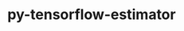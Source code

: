 ---
title: "py-tensorflow-estimator"
layout: cache
categories: [package, develop]
meta: {"versions": ["2.10"], "compilers": ["gcc@=11.3.0", "gcc@=7.3.1"], "oss": ["amzn2", "ubuntu22.04"], "platforms": ["linux"], "targets": ["ivybridge", "x86_64_v3", "x86_64_v4"], "stacks": ["ml-linux-x86_64-cpu", "ml-linux-x86_64-cuda", "ml-linux-x86_64-rocm", "root"], "num_specs": 113, "num_specs_by_stack": {"root": 113, "ml-linux-x86_64-rocm": 36, "ml-linux-x86_64-cpu": 36, "ml-linux-x86_64-cuda": 40}}
spec_details: [{"hash": "juv2fxr5urfsboxzbzx7ykgcmizlwhx2", "compiler": "gcc@=7.3.1", "versions": ["2.10"], "os": "amzn2", "platform": "linux", "target": "ivybridge", "variants": ["build_system=generic"], "stacks": ["root"], "size": "-", "tarball": "https://binaries.spack.io/develop/build_cache/linux-amzn2-ivybridge/gcc-7.3.1/py-tensorflow-estimator-2.10/linux-amzn2-ivybridge-gcc-7.3.1-py-tensorflow-estimator-2.10-juv2fxr5urfsboxzbzx7ykgcmizlwhx2.spack"}, {"hash": "chwzm7s4figklyssmebqbrz6cn6pcvsn", "compiler": "gcc@=7.3.1", "versions": ["2.10"], "os": "amzn2", "platform": "linux", "target": "ivybridge", "variants": ["build_system=generic"], "stacks": ["root"], "size": "-", "tarball": "https://binaries.spack.io/develop/build_cache/linux-amzn2-ivybridge/gcc-7.3.1/py-tensorflow-estimator-2.10/linux-amzn2-ivybridge-gcc-7.3.1-py-tensorflow-estimator-2.10-chwzm7s4figklyssmebqbrz6cn6pcvsn.spack"}, {"hash": "ynfh6syv3immdi6ie4gl4ijbszrdjohd", "compiler": "gcc@=7.3.1", "versions": ["2.10"], "os": "amzn2", "platform": "linux", "target": "ivybridge", "variants": ["build_system=generic"], "stacks": ["root"], "size": "-", "tarball": "https://binaries.spack.io/develop/build_cache/linux-amzn2-ivybridge/gcc-7.3.1/py-tensorflow-estimator-2.10/linux-amzn2-ivybridge-gcc-7.3.1-py-tensorflow-estimator-2.10-ynfh6syv3immdi6ie4gl4ijbszrdjohd.spack"}, {"hash": "k3plju37bxj6gmanm7q4mphbpncoel7v", "compiler": "gcc@=7.3.1", "versions": ["2.10"], "os": "amzn2", "platform": "linux", "target": "ivybridge", "variants": ["build_system=generic"], "stacks": ["root"], "size": "-", "tarball": "https://binaries.spack.io/develop/build_cache/linux-amzn2-ivybridge/gcc-7.3.1/py-tensorflow-estimator-2.10/linux-amzn2-ivybridge-gcc-7.3.1-py-tensorflow-estimator-2.10-k3plju37bxj6gmanm7q4mphbpncoel7v.spack"}, {"hash": "z43cutvsutnqbymuio2ovc2k2bx72tni", "compiler": "gcc@=7.3.1", "versions": ["2.10"], "os": "amzn2", "platform": "linux", "target": "ivybridge", "variants": ["build_system=generic"], "stacks": ["root"], "size": "-", "tarball": "https://binaries.spack.io/develop/build_cache/linux-amzn2-ivybridge/gcc-7.3.1/py-tensorflow-estimator-2.10/linux-amzn2-ivybridge-gcc-7.3.1-py-tensorflow-estimator-2.10-z43cutvsutnqbymuio2ovc2k2bx72tni.spack"}, {"hash": "n2devouqhwwltqgagplwkibxnthpmvs3", "compiler": "gcc@=7.3.1", "versions": ["2.10"], "os": "amzn2", "platform": "linux", "target": "ivybridge", "variants": ["build_system=generic"], "stacks": ["root"], "size": "-", "tarball": "https://binaries.spack.io/develop/build_cache/linux-amzn2-ivybridge/gcc-7.3.1/py-tensorflow-estimator-2.10/linux-amzn2-ivybridge-gcc-7.3.1-py-tensorflow-estimator-2.10-n2devouqhwwltqgagplwkibxnthpmvs3.spack"}, {"hash": "obp2dlfiw5iw53ohcisiuluz25oergfc", "compiler": "gcc@=7.3.1", "versions": ["2.10"], "os": "amzn2", "platform": "linux", "target": "x86_64_v3", "variants": [], "stacks": ["root"], "size": "-", "tarball": "https://binaries.spack.io/develop/build_cache/linux-amzn2-x86_64_v3/gcc-7.3.1/py-tensorflow-estimator-2.10/linux-amzn2-x86_64_v3-gcc-7.3.1-py-tensorflow-estimator-2.10-obp2dlfiw5iw53ohcisiuluz25oergfc.spack"}, {"hash": "5lop2s2qo4bvvrkqtxz4wvqgtlorjua6", "compiler": "gcc@=7.3.1", "versions": ["2.10"], "os": "amzn2", "platform": "linux", "target": "x86_64_v3", "variants": ["build_system=generic"], "stacks": ["root"], "size": "-", "tarball": "https://binaries.spack.io/develop/build_cache/linux-amzn2-x86_64_v3/gcc-7.3.1/py-tensorflow-estimator-2.10/linux-amzn2-x86_64_v3-gcc-7.3.1-py-tensorflow-estimator-2.10-5lop2s2qo4bvvrkqtxz4wvqgtlorjua6.spack"}, {"hash": "pvtbjgijzqhzab5dxlo7pysk3zaxslzp", "compiler": "gcc@=7.3.1", "versions": ["2.10"], "os": "amzn2", "platform": "linux", "target": "x86_64_v3", "variants": ["build_system=generic"], "stacks": ["root"], "size": "-", "tarball": "https://binaries.spack.io/develop/build_cache/linux-amzn2-x86_64_v3/gcc-7.3.1/py-tensorflow-estimator-2.10/linux-amzn2-x86_64_v3-gcc-7.3.1-py-tensorflow-estimator-2.10-pvtbjgijzqhzab5dxlo7pysk3zaxslzp.spack"}, {"hash": "apzxjn3es53nkkfbi2t4a6yqyqi26vyt", "compiler": "gcc@=7.3.1", "versions": ["2.10"], "os": "amzn2", "platform": "linux", "target": "x86_64_v3", "variants": ["build_system=generic"], "stacks": ["root"], "size": "-", "tarball": "https://binaries.spack.io/develop/build_cache/linux-amzn2-x86_64_v3/gcc-7.3.1/py-tensorflow-estimator-2.10/linux-amzn2-x86_64_v3-gcc-7.3.1-py-tensorflow-estimator-2.10-apzxjn3es53nkkfbi2t4a6yqyqi26vyt.spack"}, {"hash": "byy3qhql7lonnvj26vwykj6hzfpnljks", "compiler": "gcc@=7.3.1", "versions": ["2.10"], "os": "amzn2", "platform": "linux", "target": "x86_64_v3", "variants": ["build_system=generic"], "stacks": ["root"], "size": "-", "tarball": "https://binaries.spack.io/develop/build_cache/linux-amzn2-x86_64_v3/gcc-7.3.1/py-tensorflow-estimator-2.10/linux-amzn2-x86_64_v3-gcc-7.3.1-py-tensorflow-estimator-2.10-byy3qhql7lonnvj26vwykj6hzfpnljks.spack"}, {"hash": "6n54wj2ryjwix6dogzqh2pn3cym5tunj", "compiler": "gcc@=7.3.1", "versions": ["2.10"], "os": "amzn2", "platform": "linux", "target": "x86_64_v3", "variants": ["build_system=generic"], "stacks": ["root"], "size": "-", "tarball": "https://binaries.spack.io/develop/build_cache/linux-amzn2-x86_64_v3/gcc-7.3.1/py-tensorflow-estimator-2.10/linux-amzn2-x86_64_v3-gcc-7.3.1-py-tensorflow-estimator-2.10-6n54wj2ryjwix6dogzqh2pn3cym5tunj.spack"}, {"hash": "ag6iwugr2h4xtavs3k342fgcsb452pih", "compiler": "gcc@=7.3.1", "versions": ["2.10"], "os": "amzn2", "platform": "linux", "target": "x86_64_v3", "variants": ["build_system=generic"], "stacks": ["root"], "size": "-", "tarball": "https://binaries.spack.io/develop/build_cache/linux-amzn2-x86_64_v3/gcc-7.3.1/py-tensorflow-estimator-2.10/linux-amzn2-x86_64_v3-gcc-7.3.1-py-tensorflow-estimator-2.10-ag6iwugr2h4xtavs3k342fgcsb452pih.spack"}, {"hash": "chwprdgv7flntwmk6hrlwr2fzzubwcb6", "compiler": "gcc@=7.3.1", "versions": ["2.10"], "os": "amzn2", "platform": "linux", "target": "x86_64_v3", "variants": ["build_system=generic"], "stacks": ["root"], "size": "-", "tarball": "https://binaries.spack.io/develop/build_cache/linux-amzn2-x86_64_v3/gcc-7.3.1/py-tensorflow-estimator-2.10/linux-amzn2-x86_64_v3-gcc-7.3.1-py-tensorflow-estimator-2.10-chwprdgv7flntwmk6hrlwr2fzzubwcb6.spack"}, {"hash": "53dvgz3eykwpkju6lqwq3jgbi4wrtxbi", "compiler": "gcc@=7.3.1", "versions": ["2.10"], "os": "amzn2", "platform": "linux", "target": "x86_64_v3", "variants": ["build_system=generic"], "stacks": ["root"], "size": "-", "tarball": "https://binaries.spack.io/develop/build_cache/linux-amzn2-x86_64_v3/gcc-7.3.1/py-tensorflow-estimator-2.10/linux-amzn2-x86_64_v3-gcc-7.3.1-py-tensorflow-estimator-2.10-53dvgz3eykwpkju6lqwq3jgbi4wrtxbi.spack"}, {"hash": "ch77gf23mtmcskvlp32kfhasfxpxudpe", "compiler": "gcc@=7.3.1", "versions": ["2.10"], "os": "amzn2", "platform": "linux", "target": "x86_64_v3", "variants": ["build_system=generic"], "stacks": ["root"], "size": "-", "tarball": "https://binaries.spack.io/develop/build_cache/linux-amzn2-x86_64_v3/gcc-7.3.1/py-tensorflow-estimator-2.10/linux-amzn2-x86_64_v3-gcc-7.3.1-py-tensorflow-estimator-2.10-ch77gf23mtmcskvlp32kfhasfxpxudpe.spack"}, {"hash": "d3snmyi3q5cfus44nmdrxg3qeimwwofc", "compiler": "gcc@=7.3.1", "versions": ["2.10"], "os": "amzn2", "platform": "linux", "target": "x86_64_v3", "variants": ["build_system=generic"], "stacks": ["root"], "size": "-", "tarball": "https://binaries.spack.io/develop/build_cache/linux-amzn2-x86_64_v3/gcc-7.3.1/py-tensorflow-estimator-2.10/linux-amzn2-x86_64_v3-gcc-7.3.1-py-tensorflow-estimator-2.10-d3snmyi3q5cfus44nmdrxg3qeimwwofc.spack"}, {"hash": "abdhy2run75xqlaygypmoexs5jsmiwn6", "compiler": "gcc@=7.3.1", "versions": ["2.10"], "os": "amzn2", "platform": "linux", "target": "x86_64_v3", "variants": ["build_system=generic"], "stacks": ["root"], "size": "-", "tarball": "https://binaries.spack.io/develop/build_cache/linux-amzn2-x86_64_v3/gcc-7.3.1/py-tensorflow-estimator-2.10/linux-amzn2-x86_64_v3-gcc-7.3.1-py-tensorflow-estimator-2.10-abdhy2run75xqlaygypmoexs5jsmiwn6.spack"}, {"hash": "6hns2hmsjlthitgfs3mafibmr3ye42r2", "compiler": "gcc@=7.3.1", "versions": ["2.10"], "os": "amzn2", "platform": "linux", "target": "x86_64_v3", "variants": ["build_system=generic"], "stacks": ["root"], "size": "-", "tarball": "https://binaries.spack.io/develop/build_cache/linux-amzn2-x86_64_v3/gcc-7.3.1/py-tensorflow-estimator-2.10/linux-amzn2-x86_64_v3-gcc-7.3.1-py-tensorflow-estimator-2.10-6hns2hmsjlthitgfs3mafibmr3ye42r2.spack"}, {"hash": "eoi3mxj3puxudzdxks2j6lfqkzn5b4vl", "compiler": "gcc@=7.3.1", "versions": ["2.10"], "os": "amzn2", "platform": "linux", "target": "x86_64_v3", "variants": ["build_system=generic"], "stacks": ["root"], "size": "-", "tarball": "https://binaries.spack.io/develop/build_cache/linux-amzn2-x86_64_v3/gcc-7.3.1/py-tensorflow-estimator-2.10/linux-amzn2-x86_64_v3-gcc-7.3.1-py-tensorflow-estimator-2.10-eoi3mxj3puxudzdxks2j6lfqkzn5b4vl.spack"}, {"hash": "knnt7c62kcwo4lg2bauaxe67j6srtm6d", "compiler": "gcc@=7.3.1", "versions": ["2.10"], "os": "amzn2", "platform": "linux", "target": "x86_64_v3", "variants": ["build_system=generic"], "stacks": ["root"], "size": "-", "tarball": "https://binaries.spack.io/develop/build_cache/linux-amzn2-x86_64_v3/gcc-7.3.1/py-tensorflow-estimator-2.10/linux-amzn2-x86_64_v3-gcc-7.3.1-py-tensorflow-estimator-2.10-knnt7c62kcwo4lg2bauaxe67j6srtm6d.spack"}, {"hash": "225l7lsi6i3xoaidtcsuhhbkna7zpdoo", "compiler": "gcc@=7.3.1", "versions": ["2.10"], "os": "amzn2", "platform": "linux", "target": "x86_64_v3", "variants": ["build_system=generic"], "stacks": ["root", "ml-linux-x86_64-rocm", "ml-linux-x86_64-cpu"], "size": "-", "tarball": "https://binaries.spack.io/develop/build_cache/linux-amzn2-x86_64_v3/gcc-7.3.1/py-tensorflow-estimator-2.10/linux-amzn2-x86_64_v3-gcc-7.3.1-py-tensorflow-estimator-2.10-225l7lsi6i3xoaidtcsuhhbkna7zpdoo.spack"}, {"hash": "lx4hcglvutmbykezoz42lsylapn7uxej", "compiler": "gcc@=7.3.1", "versions": ["2.10"], "os": "amzn2", "platform": "linux", "target": "x86_64_v3", "variants": ["build_system=generic"], "stacks": ["root"], "size": "-", "tarball": "https://binaries.spack.io/develop/build_cache/linux-amzn2-x86_64_v3/gcc-7.3.1/py-tensorflow-estimator-2.10/linux-amzn2-x86_64_v3-gcc-7.3.1-py-tensorflow-estimator-2.10-lx4hcglvutmbykezoz42lsylapn7uxej.spack"}, {"hash": "5q6dwrmzoi5t3p4hfx7x4iswhca3uwem", "compiler": "gcc@=7.3.1", "versions": ["2.10"], "os": "amzn2", "platform": "linux", "target": "x86_64_v3", "variants": ["build_system=generic"], "stacks": ["root"], "size": "-", "tarball": "https://binaries.spack.io/develop/build_cache/linux-amzn2-x86_64_v3/gcc-7.3.1/py-tensorflow-estimator-2.10/linux-amzn2-x86_64_v3-gcc-7.3.1-py-tensorflow-estimator-2.10-5q6dwrmzoi5t3p4hfx7x4iswhca3uwem.spack"}, {"hash": "wdpi2ccn2ydi5qy255aqmluhehv2vu5w", "compiler": "gcc@=7.3.1", "versions": ["2.10"], "os": "amzn2", "platform": "linux", "target": "x86_64_v3", "variants": [], "stacks": ["root"], "size": "-", "tarball": "https://binaries.spack.io/develop/build_cache/linux-amzn2-x86_64_v3/gcc-7.3.1/py-tensorflow-estimator-2.10/linux-amzn2-x86_64_v3-gcc-7.3.1-py-tensorflow-estimator-2.10-wdpi2ccn2ydi5qy255aqmluhehv2vu5w.spack"}, {"hash": "xoplfn3ehx22mj4evgu2np3ixz3fqdn3", "compiler": "gcc@=7.3.1", "versions": ["2.10"], "os": "amzn2", "platform": "linux", "target": "x86_64_v3", "variants": [], "stacks": ["root"], "size": "-", "tarball": "https://binaries.spack.io/develop/build_cache/linux-amzn2-x86_64_v3/gcc-7.3.1/py-tensorflow-estimator-2.10/linux-amzn2-x86_64_v3-gcc-7.3.1-py-tensorflow-estimator-2.10-xoplfn3ehx22mj4evgu2np3ixz3fqdn3.spack"}, {"hash": "nqzl64r2bbe3pa54kh276ezxbwljxk3s", "compiler": "gcc@=7.3.1", "versions": ["2.10"], "os": "amzn2", "platform": "linux", "target": "x86_64_v3", "variants": ["build_system=generic"], "stacks": ["root"], "size": "-", "tarball": "https://binaries.spack.io/develop/build_cache/linux-amzn2-x86_64_v3/gcc-7.3.1/py-tensorflow-estimator-2.10/linux-amzn2-x86_64_v3-gcc-7.3.1-py-tensorflow-estimator-2.10-nqzl64r2bbe3pa54kh276ezxbwljxk3s.spack"}, {"hash": "fu4ioqtdg2wt3sinxpyxi66oxsyr4pqu", "compiler": "gcc@=7.3.1", "versions": ["2.10"], "os": "amzn2", "platform": "linux", "target": "x86_64_v3", "variants": ["build_system=generic"], "stacks": ["root"], "size": "-", "tarball": "https://binaries.spack.io/develop/build_cache/linux-amzn2-x86_64_v3/gcc-7.3.1/py-tensorflow-estimator-2.10/linux-amzn2-x86_64_v3-gcc-7.3.1-py-tensorflow-estimator-2.10-fu4ioqtdg2wt3sinxpyxi66oxsyr4pqu.spack"}, {"hash": "xruxfkcjqinli7cxggtsurccwh5pvdta", "compiler": "gcc@=7.3.1", "versions": ["2.10"], "os": "amzn2", "platform": "linux", "target": "x86_64_v3", "variants": ["build_system=generic"], "stacks": ["root"], "size": "-", "tarball": "https://binaries.spack.io/develop/build_cache/linux-amzn2-x86_64_v3/gcc-7.3.1/py-tensorflow-estimator-2.10/linux-amzn2-x86_64_v3-gcc-7.3.1-py-tensorflow-estimator-2.10-xruxfkcjqinli7cxggtsurccwh5pvdta.spack"}, {"hash": "xwxctlvpdfavvodm62beuoy6vjf47nu3", "compiler": "gcc@=7.3.1", "versions": ["2.10"], "os": "amzn2", "platform": "linux", "target": "x86_64_v3", "variants": ["build_system=generic"], "stacks": ["root", "ml-linux-x86_64-cuda"], "size": "-", "tarball": "https://binaries.spack.io/develop/build_cache/linux-amzn2-x86_64_v3/gcc-7.3.1/py-tensorflow-estimator-2.10/linux-amzn2-x86_64_v3-gcc-7.3.1-py-tensorflow-estimator-2.10-xwxctlvpdfavvodm62beuoy6vjf47nu3.spack"}, {"hash": "x5ldcskcnsbnzqe64ycpr3oojsdnktu7", "compiler": "gcc@=7.3.1", "versions": ["2.10"], "os": "amzn2", "platform": "linux", "target": "x86_64_v3", "variants": ["build_system=generic"], "stacks": ["root"], "size": "-", "tarball": "https://binaries.spack.io/develop/build_cache/linux-amzn2-x86_64_v3/gcc-7.3.1/py-tensorflow-estimator-2.10/linux-amzn2-x86_64_v3-gcc-7.3.1-py-tensorflow-estimator-2.10-x5ldcskcnsbnzqe64ycpr3oojsdnktu7.spack"}, {"hash": "ykgnyy7sls2px2r4ptgq4e275syatyol", "compiler": "gcc@=7.3.1", "versions": ["2.10"], "os": "amzn2", "platform": "linux", "target": "x86_64_v3", "variants": ["build_system=generic"], "stacks": ["root"], "size": "-", "tarball": "https://binaries.spack.io/develop/build_cache/linux-amzn2-x86_64_v3/gcc-7.3.1/py-tensorflow-estimator-2.10/linux-amzn2-x86_64_v3-gcc-7.3.1-py-tensorflow-estimator-2.10-ykgnyy7sls2px2r4ptgq4e275syatyol.spack"}, {"hash": "t6y7r4ie5xo2bmibbsogvv7ok5gpgk4q", "compiler": "gcc@=7.3.1", "versions": ["2.10"], "os": "amzn2", "platform": "linux", "target": "x86_64_v3", "variants": ["build_system=generic"], "stacks": ["root"], "size": "-", "tarball": "https://binaries.spack.io/develop/build_cache/linux-amzn2-x86_64_v3/gcc-7.3.1/py-tensorflow-estimator-2.10/linux-amzn2-x86_64_v3-gcc-7.3.1-py-tensorflow-estimator-2.10-t6y7r4ie5xo2bmibbsogvv7ok5gpgk4q.spack"}, {"hash": "jpuxlzoivdaspyiojq2k7muzxb56jcsm", "compiler": "gcc@=7.3.1", "versions": ["2.10"], "os": "amzn2", "platform": "linux", "target": "x86_64_v4", "variants": [], "stacks": ["root"], "size": "-", "tarball": "https://binaries.spack.io/develop/build_cache/linux-amzn2-x86_64_v4/gcc-7.3.1/py-tensorflow-estimator-2.10/linux-amzn2-x86_64_v4-gcc-7.3.1-py-tensorflow-estimator-2.10-jpuxlzoivdaspyiojq2k7muzxb56jcsm.spack"}, {"hash": "heyjvmtatyg6cxukawn32mopgjyjrmr4", "compiler": "gcc@=7.3.1", "versions": ["2.10"], "os": "amzn2", "platform": "linux", "target": "x86_64_v4", "variants": [], "stacks": ["root"], "size": "-", "tarball": "https://binaries.spack.io/develop/build_cache/linux-amzn2-x86_64_v4/gcc-7.3.1/py-tensorflow-estimator-2.10/linux-amzn2-x86_64_v4-gcc-7.3.1-py-tensorflow-estimator-2.10-heyjvmtatyg6cxukawn32mopgjyjrmr4.spack"}, {"hash": "ym3cazyxiy6whh46ruwj6wdzvdrdjbe6", "compiler": "gcc@=7.3.1", "versions": ["2.10"], "os": "amzn2", "platform": "linux", "target": "x86_64_v4", "variants": [], "stacks": ["root"], "size": "-", "tarball": "https://binaries.spack.io/develop/build_cache/linux-amzn2-x86_64_v4/gcc-7.3.1/py-tensorflow-estimator-2.10/linux-amzn2-x86_64_v4-gcc-7.3.1-py-tensorflow-estimator-2.10-ym3cazyxiy6whh46ruwj6wdzvdrdjbe6.spack"}, {"hash": "wm7wmy7yxk55gvg2c75ip4hxi5wihleu", "compiler": "gcc@=7.3.1", "versions": ["2.10"], "os": "amzn2", "platform": "linux", "target": "x86_64_v4", "variants": [], "stacks": ["root"], "size": "-", "tarball": "https://binaries.spack.io/develop/build_cache/linux-amzn2-x86_64_v4/gcc-7.3.1/py-tensorflow-estimator-2.10/linux-amzn2-x86_64_v4-gcc-7.3.1-py-tensorflow-estimator-2.10-wm7wmy7yxk55gvg2c75ip4hxi5wihleu.spack"}, {"hash": "twiwmhsy43om4tulyqesvibq3iqdvvhs", "compiler": "gcc@=7.3.1", "versions": ["2.10"], "os": "amzn2", "platform": "linux", "target": "x86_64_v4", "variants": [], "stacks": ["root"], "size": "-", "tarball": "https://binaries.spack.io/develop/build_cache/linux-amzn2-x86_64_v4/gcc-7.3.1/py-tensorflow-estimator-2.10/linux-amzn2-x86_64_v4-gcc-7.3.1-py-tensorflow-estimator-2.10-twiwmhsy43om4tulyqesvibq3iqdvvhs.spack"}, {"hash": "44gn3uomtbf2gyt37fdqh6ajnjlqymst", "compiler": "gcc@=7.3.1", "versions": ["2.10"], "os": "amzn2", "platform": "linux", "target": "x86_64_v4", "variants": [], "stacks": ["root"], "size": "-", "tarball": "https://binaries.spack.io/develop/build_cache/linux-amzn2-x86_64_v4/gcc-7.3.1/py-tensorflow-estimator-2.10/linux-amzn2-x86_64_v4-gcc-7.3.1-py-tensorflow-estimator-2.10-44gn3uomtbf2gyt37fdqh6ajnjlqymst.spack"}, {"hash": "6rhrdph2kvsgylasm75rsg53vyzpdamf", "compiler": "gcc@=11.3.0", "versions": ["2.10"], "os": "ubuntu22.04", "platform": "linux", "target": "x86_64_v3", "variants": ["build_system=generic"], "stacks": ["root", "ml-linux-x86_64-cuda"], "size": "-", "tarball": "https://binaries.spack.io/develop/build_cache/linux-ubuntu22.04-x86_64_v3/gcc-11.3.0/py-tensorflow-estimator-2.10/linux-ubuntu22.04-x86_64_v3-gcc-11.3.0-py-tensorflow-estimator-2.10-6rhrdph2kvsgylasm75rsg53vyzpdamf.spack"}, {"hash": "3vxlzh7pqfcpqjhr7scghvbfe5k3ak3k", "compiler": "gcc@=11.3.0", "versions": ["2.10"], "os": "ubuntu22.04", "platform": "linux", "target": "x86_64_v3", "variants": ["build_system=generic"], "stacks": ["root", "ml-linux-x86_64-rocm", "ml-linux-x86_64-cpu"], "size": "-", "tarball": "https://binaries.spack.io/develop/build_cache/linux-ubuntu22.04-x86_64_v3/gcc-11.3.0/py-tensorflow-estimator-2.10/linux-ubuntu22.04-x86_64_v3-gcc-11.3.0-py-tensorflow-estimator-2.10-3vxlzh7pqfcpqjhr7scghvbfe5k3ak3k.spack"}, {"hash": "5if7grs6x2mmqhgrrodu4dwuq2ryaeir", "compiler": "gcc@=11.3.0", "versions": ["2.10"], "os": "ubuntu22.04", "platform": "linux", "target": "x86_64_v3", "variants": ["build_system=generic"], "stacks": ["root", "ml-linux-x86_64-cuda"], "size": "-", "tarball": "https://binaries.spack.io/develop/build_cache/linux-ubuntu22.04-x86_64_v3/gcc-11.3.0/py-tensorflow-estimator-2.10/linux-ubuntu22.04-x86_64_v3-gcc-11.3.0-py-tensorflow-estimator-2.10-5if7grs6x2mmqhgrrodu4dwuq2ryaeir.spack"}, {"hash": "77zbdrra54pqutmo4l7dt6miuh6hushp", "compiler": "gcc@=11.3.0", "versions": ["2.10"], "os": "ubuntu22.04", "platform": "linux", "target": "x86_64_v3", "variants": ["build_system=generic"], "stacks": ["root", "ml-linux-x86_64-cuda"], "size": "-", "tarball": "https://binaries.spack.io/develop/build_cache/linux-ubuntu22.04-x86_64_v3/gcc-11.3.0/py-tensorflow-estimator-2.10/linux-ubuntu22.04-x86_64_v3-gcc-11.3.0-py-tensorflow-estimator-2.10-77zbdrra54pqutmo4l7dt6miuh6hushp.spack"}, {"hash": "3uipdcxdrnenf6kbuicn5ke6roqqjso7", "compiler": "gcc@=11.3.0", "versions": ["2.10"], "os": "ubuntu22.04", "platform": "linux", "target": "x86_64_v3", "variants": ["build_system=generic"], "stacks": ["root", "ml-linux-x86_64-rocm", "ml-linux-x86_64-cpu"], "size": "-", "tarball": "https://binaries.spack.io/develop/build_cache/linux-ubuntu22.04-x86_64_v3/gcc-11.3.0/py-tensorflow-estimator-2.10/linux-ubuntu22.04-x86_64_v3-gcc-11.3.0-py-tensorflow-estimator-2.10-3uipdcxdrnenf6kbuicn5ke6roqqjso7.spack"}, {"hash": "2dvq3vfxjzgz7zg4cy3ccpekwt73ive3", "compiler": "gcc@=11.3.0", "versions": ["2.10"], "os": "ubuntu22.04", "platform": "linux", "target": "x86_64_v3", "variants": ["build_system=generic"], "stacks": ["root", "ml-linux-x86_64-rocm", "ml-linux-x86_64-cpu"], "size": "-", "tarball": "https://binaries.spack.io/develop/build_cache/linux-ubuntu22.04-x86_64_v3/gcc-11.3.0/py-tensorflow-estimator-2.10/linux-ubuntu22.04-x86_64_v3-gcc-11.3.0-py-tensorflow-estimator-2.10-2dvq3vfxjzgz7zg4cy3ccpekwt73ive3.spack"}, {"hash": "56fum6r4nqu52yfenfd26zgmv5sxfq3a", "compiler": "gcc@=11.3.0", "versions": ["2.10"], "os": "ubuntu22.04", "platform": "linux", "target": "x86_64_v3", "variants": ["build_system=generic"], "stacks": ["root", "ml-linux-x86_64-cuda"], "size": "-", "tarball": "https://binaries.spack.io/develop/build_cache/linux-ubuntu22.04-x86_64_v3/gcc-11.3.0/py-tensorflow-estimator-2.10/linux-ubuntu22.04-x86_64_v3-gcc-11.3.0-py-tensorflow-estimator-2.10-56fum6r4nqu52yfenfd26zgmv5sxfq3a.spack"}, {"hash": "54faryzdds3hjwsutrcyl2d4xm6luxkq", "compiler": "gcc@=11.3.0", "versions": ["2.10"], "os": "ubuntu22.04", "platform": "linux", "target": "x86_64_v3", "variants": ["build_system=generic"], "stacks": ["root", "ml-linux-x86_64-cuda"], "size": "-", "tarball": "https://binaries.spack.io/develop/build_cache/linux-ubuntu22.04-x86_64_v3/gcc-11.3.0/py-tensorflow-estimator-2.10/linux-ubuntu22.04-x86_64_v3-gcc-11.3.0-py-tensorflow-estimator-2.10-54faryzdds3hjwsutrcyl2d4xm6luxkq.spack"}, {"hash": "kuuswpue6epoenbqx7ecobxn4byqhmu2", "compiler": "gcc@=11.3.0", "versions": ["2.10"], "os": "ubuntu22.04", "platform": "linux", "target": "x86_64_v3", "variants": ["build_system=generic"], "stacks": ["root", "ml-linux-x86_64-rocm", "ml-linux-x86_64-cpu"], "size": "-", "tarball": "https://binaries.spack.io/develop/build_cache/linux-ubuntu22.04-x86_64_v3/gcc-11.3.0/py-tensorflow-estimator-2.10/linux-ubuntu22.04-x86_64_v3-gcc-11.3.0-py-tensorflow-estimator-2.10-kuuswpue6epoenbqx7ecobxn4byqhmu2.spack"}, {"hash": "6lhvypg7l2kiavgkd7i6j77uu2ujjpu6", "compiler": "gcc@=11.3.0", "versions": ["2.10"], "os": "ubuntu22.04", "platform": "linux", "target": "x86_64_v3", "variants": ["build_system=generic"], "stacks": ["root", "ml-linux-x86_64-cuda"], "size": "-", "tarball": "https://binaries.spack.io/develop/build_cache/linux-ubuntu22.04-x86_64_v3/gcc-11.3.0/py-tensorflow-estimator-2.10/linux-ubuntu22.04-x86_64_v3-gcc-11.3.0-py-tensorflow-estimator-2.10-6lhvypg7l2kiavgkd7i6j77uu2ujjpu6.spack"}, {"hash": "6mnsss6jw24wt2iavd263sfu3t56ftnv", "compiler": "gcc@=11.3.0", "versions": ["2.10"], "os": "ubuntu22.04", "platform": "linux", "target": "x86_64_v3", "variants": ["build_system=generic"], "stacks": ["root", "ml-linux-x86_64-cuda"], "size": "-", "tarball": "https://binaries.spack.io/develop/build_cache/linux-ubuntu22.04-x86_64_v3/gcc-11.3.0/py-tensorflow-estimator-2.10/linux-ubuntu22.04-x86_64_v3-gcc-11.3.0-py-tensorflow-estimator-2.10-6mnsss6jw24wt2iavd263sfu3t56ftnv.spack"}, {"hash": "e6tngerchkbgyhz7rcjifqfada3l2qja", "compiler": "gcc@=11.3.0", "versions": ["2.10"], "os": "ubuntu22.04", "platform": "linux", "target": "x86_64_v3", "variants": ["build_system=generic"], "stacks": ["root", "ml-linux-x86_64-cuda"], "size": "-", "tarball": "https://binaries.spack.io/develop/build_cache/linux-ubuntu22.04-x86_64_v3/gcc-11.3.0/py-tensorflow-estimator-2.10/linux-ubuntu22.04-x86_64_v3-gcc-11.3.0-py-tensorflow-estimator-2.10-e6tngerchkbgyhz7rcjifqfada3l2qja.spack"}, {"hash": "3prwu5bcch5t5i57zgckacvi56ktp7hb", "compiler": "gcc@=11.3.0", "versions": ["2.10"], "os": "ubuntu22.04", "platform": "linux", "target": "x86_64_v3", "variants": ["build_system=generic"], "stacks": ["root", "ml-linux-x86_64-rocm", "ml-linux-x86_64-cpu"], "size": "-", "tarball": "https://binaries.spack.io/develop/build_cache/linux-ubuntu22.04-x86_64_v3/gcc-11.3.0/py-tensorflow-estimator-2.10/linux-ubuntu22.04-x86_64_v3-gcc-11.3.0-py-tensorflow-estimator-2.10-3prwu5bcch5t5i57zgckacvi56ktp7hb.spack"}, {"hash": "bllc5kgebxy3fvozxkwizjxjffbhyayi", "compiler": "gcc@=11.3.0", "versions": ["2.10"], "os": "ubuntu22.04", "platform": "linux", "target": "x86_64_v3", "variants": ["build_system=generic"], "stacks": ["root", "ml-linux-x86_64-rocm", "ml-linux-x86_64-cpu"], "size": "-", "tarball": "https://binaries.spack.io/develop/build_cache/linux-ubuntu22.04-x86_64_v3/gcc-11.3.0/py-tensorflow-estimator-2.10/linux-ubuntu22.04-x86_64_v3-gcc-11.3.0-py-tensorflow-estimator-2.10-bllc5kgebxy3fvozxkwizjxjffbhyayi.spack"}, {"hash": "7gw6d34lcfxvivparexe5yowvc4lwx62", "compiler": "gcc@=11.3.0", "versions": ["2.10"], "os": "ubuntu22.04", "platform": "linux", "target": "x86_64_v3", "variants": ["build_system=generic"], "stacks": ["root", "ml-linux-x86_64-cuda"], "size": "-", "tarball": "https://binaries.spack.io/develop/build_cache/linux-ubuntu22.04-x86_64_v3/gcc-11.3.0/py-tensorflow-estimator-2.10/linux-ubuntu22.04-x86_64_v3-gcc-11.3.0-py-tensorflow-estimator-2.10-7gw6d34lcfxvivparexe5yowvc4lwx62.spack"}, {"hash": "dxw4etqsuujd3aq3nqzl5mtqzqjawoun", "compiler": "gcc@=11.3.0", "versions": ["2.10"], "os": "ubuntu22.04", "platform": "linux", "target": "x86_64_v3", "variants": ["build_system=generic"], "stacks": ["root", "ml-linux-x86_64-cuda"], "size": "-", "tarball": "https://binaries.spack.io/develop/build_cache/linux-ubuntu22.04-x86_64_v3/gcc-11.3.0/py-tensorflow-estimator-2.10/linux-ubuntu22.04-x86_64_v3-gcc-11.3.0-py-tensorflow-estimator-2.10-dxw4etqsuujd3aq3nqzl5mtqzqjawoun.spack"}, {"hash": "aerzf5rqhwksuwsp46wgtkjc3iaxz7s5", "compiler": "gcc@=11.3.0", "versions": ["2.10"], "os": "ubuntu22.04", "platform": "linux", "target": "x86_64_v3", "variants": ["build_system=generic"], "stacks": ["root", "ml-linux-x86_64-rocm", "ml-linux-x86_64-cpu"], "size": "-", "tarball": "https://binaries.spack.io/develop/build_cache/linux-ubuntu22.04-x86_64_v3/gcc-11.3.0/py-tensorflow-estimator-2.10/linux-ubuntu22.04-x86_64_v3-gcc-11.3.0-py-tensorflow-estimator-2.10-aerzf5rqhwksuwsp46wgtkjc3iaxz7s5.spack"}, {"hash": "epho7mtrqus7j5nmkn3wfkmrurk7eorz", "compiler": "gcc@=11.3.0", "versions": ["2.10"], "os": "ubuntu22.04", "platform": "linux", "target": "x86_64_v3", "variants": ["build_system=generic"], "stacks": ["root", "ml-linux-x86_64-cuda"], "size": "-", "tarball": "https://binaries.spack.io/develop/build_cache/linux-ubuntu22.04-x86_64_v3/gcc-11.3.0/py-tensorflow-estimator-2.10/linux-ubuntu22.04-x86_64_v3-gcc-11.3.0-py-tensorflow-estimator-2.10-epho7mtrqus7j5nmkn3wfkmrurk7eorz.spack"}, {"hash": "anthta5jghturjumxczlgoi4m7hrtodi", "compiler": "gcc@=11.3.0", "versions": ["2.10"], "os": "ubuntu22.04", "platform": "linux", "target": "x86_64_v3", "variants": ["build_system=generic"], "stacks": ["root", "ml-linux-x86_64-cuda"], "size": "-", "tarball": "https://binaries.spack.io/develop/build_cache/linux-ubuntu22.04-x86_64_v3/gcc-11.3.0/py-tensorflow-estimator-2.10/linux-ubuntu22.04-x86_64_v3-gcc-11.3.0-py-tensorflow-estimator-2.10-anthta5jghturjumxczlgoi4m7hrtodi.spack"}, {"hash": "di43dutxijidm24uubsekdke6aiyuxwl", "compiler": "gcc@=11.3.0", "versions": ["2.10"], "os": "ubuntu22.04", "platform": "linux", "target": "x86_64_v3", "variants": ["build_system=generic"], "stacks": ["root", "ml-linux-x86_64-rocm", "ml-linux-x86_64-cpu"], "size": "-", "tarball": "https://binaries.spack.io/develop/build_cache/linux-ubuntu22.04-x86_64_v3/gcc-11.3.0/py-tensorflow-estimator-2.10/linux-ubuntu22.04-x86_64_v3-gcc-11.3.0-py-tensorflow-estimator-2.10-di43dutxijidm24uubsekdke6aiyuxwl.spack"}, {"hash": "av7byt7sxnzgubsywrtxgfgovppalcqn", "compiler": "gcc@=11.3.0", "versions": ["2.10"], "os": "ubuntu22.04", "platform": "linux", "target": "x86_64_v3", "variants": ["build_system=generic"], "stacks": ["root", "ml-linux-x86_64-rocm", "ml-linux-x86_64-cpu"], "size": "-", "tarball": "https://binaries.spack.io/develop/build_cache/linux-ubuntu22.04-x86_64_v3/gcc-11.3.0/py-tensorflow-estimator-2.10/linux-ubuntu22.04-x86_64_v3-gcc-11.3.0-py-tensorflow-estimator-2.10-av7byt7sxnzgubsywrtxgfgovppalcqn.spack"}, {"hash": "eku4r7u7hwulvjjzo6rtpxi74p4n6bye", "compiler": "gcc@=11.3.0", "versions": ["2.10"], "os": "ubuntu22.04", "platform": "linux", "target": "x86_64_v3", "variants": ["build_system=generic"], "stacks": ["root", "ml-linux-x86_64-rocm", "ml-linux-x86_64-cpu"], "size": "-", "tarball": "https://binaries.spack.io/develop/build_cache/linux-ubuntu22.04-x86_64_v3/gcc-11.3.0/py-tensorflow-estimator-2.10/linux-ubuntu22.04-x86_64_v3-gcc-11.3.0-py-tensorflow-estimator-2.10-eku4r7u7hwulvjjzo6rtpxi74p4n6bye.spack"}, {"hash": "67dnr3vekyayeeeu5cgemswfikmhl2au", "compiler": "gcc@=11.3.0", "versions": ["2.10"], "os": "ubuntu22.04", "platform": "linux", "target": "x86_64_v3", "variants": ["build_system=generic"], "stacks": ["root", "ml-linux-x86_64-rocm", "ml-linux-x86_64-cpu"], "size": "-", "tarball": "https://binaries.spack.io/develop/build_cache/linux-ubuntu22.04-x86_64_v3/gcc-11.3.0/py-tensorflow-estimator-2.10/linux-ubuntu22.04-x86_64_v3-gcc-11.3.0-py-tensorflow-estimator-2.10-67dnr3vekyayeeeu5cgemswfikmhl2au.spack"}, {"hash": "e4k6fkw727qyga7m2hldysswdpoah7do", "compiler": "gcc@=11.3.0", "versions": ["2.10"], "os": "ubuntu22.04", "platform": "linux", "target": "x86_64_v3", "variants": ["build_system=generic"], "stacks": ["root", "ml-linux-x86_64-rocm", "ml-linux-x86_64-cpu"], "size": "-", "tarball": "https://binaries.spack.io/develop/build_cache/linux-ubuntu22.04-x86_64_v3/gcc-11.3.0/py-tensorflow-estimator-2.10/linux-ubuntu22.04-x86_64_v3-gcc-11.3.0-py-tensorflow-estimator-2.10-e4k6fkw727qyga7m2hldysswdpoah7do.spack"}, {"hash": "c4hhpj7otgigjrzagmxvrceobmxddtfa", "compiler": "gcc@=11.3.0", "versions": ["2.10"], "os": "ubuntu22.04", "platform": "linux", "target": "x86_64_v3", "variants": ["build_system=generic"], "stacks": ["root", "ml-linux-x86_64-rocm", "ml-linux-x86_64-cpu"], "size": "-", "tarball": "https://binaries.spack.io/develop/build_cache/linux-ubuntu22.04-x86_64_v3/gcc-11.3.0/py-tensorflow-estimator-2.10/linux-ubuntu22.04-x86_64_v3-gcc-11.3.0-py-tensorflow-estimator-2.10-c4hhpj7otgigjrzagmxvrceobmxddtfa.spack"}, {"hash": "hb74uxbeqfntqpzbf7prgjpdc76moa6f", "compiler": "gcc@=11.3.0", "versions": ["2.10"], "os": "ubuntu22.04", "platform": "linux", "target": "x86_64_v3", "variants": ["build_system=generic"], "stacks": ["root", "ml-linux-x86_64-cuda"], "size": "-", "tarball": "https://binaries.spack.io/develop/build_cache/linux-ubuntu22.04-x86_64_v3/gcc-11.3.0/py-tensorflow-estimator-2.10/linux-ubuntu22.04-x86_64_v3-gcc-11.3.0-py-tensorflow-estimator-2.10-hb74uxbeqfntqpzbf7prgjpdc76moa6f.spack"}, {"hash": "h7be6dqixgf3q72jvzdn3n5y6tyqzhap", "compiler": "gcc@=11.3.0", "versions": ["2.10"], "os": "ubuntu22.04", "platform": "linux", "target": "x86_64_v3", "variants": ["build_system=generic"], "stacks": ["root", "ml-linux-x86_64-rocm", "ml-linux-x86_64-cpu"], "size": "-", "tarball": "https://binaries.spack.io/develop/build_cache/linux-ubuntu22.04-x86_64_v3/gcc-11.3.0/py-tensorflow-estimator-2.10/linux-ubuntu22.04-x86_64_v3-gcc-11.3.0-py-tensorflow-estimator-2.10-h7be6dqixgf3q72jvzdn3n5y6tyqzhap.spack"}, {"hash": "coo2dvtl2rvopxqi56h7bhvoxprqpudt", "compiler": "gcc@=11.3.0", "versions": ["2.10"], "os": "ubuntu22.04", "platform": "linux", "target": "x86_64_v3", "variants": ["build_system=generic"], "stacks": ["root", "ml-linux-x86_64-cuda"], "size": "-", "tarball": "https://binaries.spack.io/develop/build_cache/linux-ubuntu22.04-x86_64_v3/gcc-11.3.0/py-tensorflow-estimator-2.10/linux-ubuntu22.04-x86_64_v3-gcc-11.3.0-py-tensorflow-estimator-2.10-coo2dvtl2rvopxqi56h7bhvoxprqpudt.spack"}, {"hash": "arn522tsxuu7wljhygptssyglsryv5hw", "compiler": "gcc@=11.3.0", "versions": ["2.10"], "os": "ubuntu22.04", "platform": "linux", "target": "x86_64_v3", "variants": ["build_system=generic"], "stacks": ["root", "ml-linux-x86_64-cuda"], "size": "-", "tarball": "https://binaries.spack.io/develop/build_cache/linux-ubuntu22.04-x86_64_v3/gcc-11.3.0/py-tensorflow-estimator-2.10/linux-ubuntu22.04-x86_64_v3-gcc-11.3.0-py-tensorflow-estimator-2.10-arn522tsxuu7wljhygptssyglsryv5hw.spack"}, {"hash": "fzt7bsucnq4kluxgnr2ngqwoqh6iew4v", "compiler": "gcc@=11.3.0", "versions": ["2.10"], "os": "ubuntu22.04", "platform": "linux", "target": "x86_64_v3", "variants": ["build_system=generic"], "stacks": ["root", "ml-linux-x86_64-cuda"], "size": "-", "tarball": "https://binaries.spack.io/develop/build_cache/linux-ubuntu22.04-x86_64_v3/gcc-11.3.0/py-tensorflow-estimator-2.10/linux-ubuntu22.04-x86_64_v3-gcc-11.3.0-py-tensorflow-estimator-2.10-fzt7bsucnq4kluxgnr2ngqwoqh6iew4v.spack"}, {"hash": "czhjy5myg4eqowujbrqwya34zm3dciuh", "compiler": "gcc@=11.3.0", "versions": ["2.10"], "os": "ubuntu22.04", "platform": "linux", "target": "x86_64_v3", "variants": ["build_system=generic"], "stacks": ["root", "ml-linux-x86_64-rocm", "ml-linux-x86_64-cpu"], "size": "-", "tarball": "https://binaries.spack.io/develop/build_cache/linux-ubuntu22.04-x86_64_v3/gcc-11.3.0/py-tensorflow-estimator-2.10/linux-ubuntu22.04-x86_64_v3-gcc-11.3.0-py-tensorflow-estimator-2.10-czhjy5myg4eqowujbrqwya34zm3dciuh.spack"}, {"hash": "mv6zqflbjjzaarlv5dyfy7alx4v3dp7a", "compiler": "gcc@=11.3.0", "versions": ["2.10"], "os": "ubuntu22.04", "platform": "linux", "target": "x86_64_v3", "variants": ["build_system=generic"], "stacks": ["root", "ml-linux-x86_64-rocm", "ml-linux-x86_64-cpu"], "size": "-", "tarball": "https://binaries.spack.io/develop/build_cache/linux-ubuntu22.04-x86_64_v3/gcc-11.3.0/py-tensorflow-estimator-2.10/linux-ubuntu22.04-x86_64_v3-gcc-11.3.0-py-tensorflow-estimator-2.10-mv6zqflbjjzaarlv5dyfy7alx4v3dp7a.spack"}, {"hash": "b3l7ffpwtjflawtftzzhvg3cn52zdh6f", "compiler": "gcc@=11.3.0", "versions": ["2.10"], "os": "ubuntu22.04", "platform": "linux", "target": "x86_64_v3", "variants": ["build_system=generic"], "stacks": ["root", "ml-linux-x86_64-rocm", "ml-linux-x86_64-cpu"], "size": "-", "tarball": "https://binaries.spack.io/develop/build_cache/linux-ubuntu22.04-x86_64_v3/gcc-11.3.0/py-tensorflow-estimator-2.10/linux-ubuntu22.04-x86_64_v3-gcc-11.3.0-py-tensorflow-estimator-2.10-b3l7ffpwtjflawtftzzhvg3cn52zdh6f.spack"}, {"hash": "iirhbd6m7uxdmohk4fgssge7reazjgxl", "compiler": "gcc@=11.3.0", "versions": ["2.10"], "os": "ubuntu22.04", "platform": "linux", "target": "x86_64_v3", "variants": ["build_system=generic"], "stacks": ["root", "ml-linux-x86_64-cuda"], "size": "-", "tarball": "https://binaries.spack.io/develop/build_cache/linux-ubuntu22.04-x86_64_v3/gcc-11.3.0/py-tensorflow-estimator-2.10/linux-ubuntu22.04-x86_64_v3-gcc-11.3.0-py-tensorflow-estimator-2.10-iirhbd6m7uxdmohk4fgssge7reazjgxl.spack"}, {"hash": "d4vrafnt5saqswg2cblnectuof3xyf6t", "compiler": "gcc@=11.3.0", "versions": ["2.10"], "os": "ubuntu22.04", "platform": "linux", "target": "x86_64_v3", "variants": ["build_system=generic"], "stacks": ["root", "ml-linux-x86_64-cuda"], "size": "-", "tarball": "https://binaries.spack.io/develop/build_cache/linux-ubuntu22.04-x86_64_v3/gcc-11.3.0/py-tensorflow-estimator-2.10/linux-ubuntu22.04-x86_64_v3-gcc-11.3.0-py-tensorflow-estimator-2.10-d4vrafnt5saqswg2cblnectuof3xyf6t.spack"}, {"hash": "jfogeinkadhuo4wk32ug7zkd2s5q2yys", "compiler": "gcc@=11.3.0", "versions": ["2.10"], "os": "ubuntu22.04", "platform": "linux", "target": "x86_64_v3", "variants": ["build_system=generic"], "stacks": ["root", "ml-linux-x86_64-cuda"], "size": "-", "tarball": "https://binaries.spack.io/develop/build_cache/linux-ubuntu22.04-x86_64_v3/gcc-11.3.0/py-tensorflow-estimator-2.10/linux-ubuntu22.04-x86_64_v3-gcc-11.3.0-py-tensorflow-estimator-2.10-jfogeinkadhuo4wk32ug7zkd2s5q2yys.spack"}, {"hash": "7mkrwnfu5pyonit72nmp36o5b5sjvvor", "compiler": "gcc@=11.3.0", "versions": ["2.10"], "os": "ubuntu22.04", "platform": "linux", "target": "x86_64_v3", "variants": ["build_system=generic"], "stacks": ["root", "ml-linux-x86_64-rocm", "ml-linux-x86_64-cpu"], "size": "-", "tarball": "https://binaries.spack.io/develop/build_cache/linux-ubuntu22.04-x86_64_v3/gcc-11.3.0/py-tensorflow-estimator-2.10/linux-ubuntu22.04-x86_64_v3-gcc-11.3.0-py-tensorflow-estimator-2.10-7mkrwnfu5pyonit72nmp36o5b5sjvvor.spack"}, {"hash": "xzjlupla6iz5bu3rnmwwsqgqlqstoeql", "compiler": "gcc@=11.3.0", "versions": ["2.10"], "os": "ubuntu22.04", "platform": "linux", "target": "x86_64_v3", "variants": ["build_system=generic"], "stacks": ["root", "ml-linux-x86_64-cuda"], "size": "-", "tarball": "https://binaries.spack.io/develop/build_cache/linux-ubuntu22.04-x86_64_v3/gcc-11.3.0/py-tensorflow-estimator-2.10/linux-ubuntu22.04-x86_64_v3-gcc-11.3.0-py-tensorflow-estimator-2.10-xzjlupla6iz5bu3rnmwwsqgqlqstoeql.spack"}, {"hash": "d7i5vpxfzi6yd2npsmpofrllvtmbpboz", "compiler": "gcc@=11.3.0", "versions": ["2.10"], "os": "ubuntu22.04", "platform": "linux", "target": "x86_64_v3", "variants": ["build_system=generic"], "stacks": ["root", "ml-linux-x86_64-cuda"], "size": "-", "tarball": "https://binaries.spack.io/develop/build_cache/linux-ubuntu22.04-x86_64_v3/gcc-11.3.0/py-tensorflow-estimator-2.10/linux-ubuntu22.04-x86_64_v3-gcc-11.3.0-py-tensorflow-estimator-2.10-d7i5vpxfzi6yd2npsmpofrllvtmbpboz.spack"}, {"hash": "dynzfqczjoijzbu5xnyw4vnvhesyvrxy", "compiler": "gcc@=11.3.0", "versions": ["2.10"], "os": "ubuntu22.04", "platform": "linux", "target": "x86_64_v3", "variants": ["build_system=generic"], "stacks": ["root", "ml-linux-x86_64-cuda"], "size": "-", "tarball": "https://binaries.spack.io/develop/build_cache/linux-ubuntu22.04-x86_64_v3/gcc-11.3.0/py-tensorflow-estimator-2.10/linux-ubuntu22.04-x86_64_v3-gcc-11.3.0-py-tensorflow-estimator-2.10-dynzfqczjoijzbu5xnyw4vnvhesyvrxy.spack"}, {"hash": "nggw54hlh57qe3kdzzdnqtpvsx7qhpag", "compiler": "gcc@=11.3.0", "versions": ["2.10"], "os": "ubuntu22.04", "platform": "linux", "target": "x86_64_v3", "variants": ["build_system=generic"], "stacks": ["root", "ml-linux-x86_64-cuda"], "size": "-", "tarball": "https://binaries.spack.io/develop/build_cache/linux-ubuntu22.04-x86_64_v3/gcc-11.3.0/py-tensorflow-estimator-2.10/linux-ubuntu22.04-x86_64_v3-gcc-11.3.0-py-tensorflow-estimator-2.10-nggw54hlh57qe3kdzzdnqtpvsx7qhpag.spack"}, {"hash": "hzg2pvz727noa5t27okv4anot7fdh23u", "compiler": "gcc@=11.3.0", "versions": ["2.10"], "os": "ubuntu22.04", "platform": "linux", "target": "x86_64_v3", "variants": ["build_system=generic"], "stacks": ["root", "ml-linux-x86_64-rocm", "ml-linux-x86_64-cpu"], "size": "-", "tarball": "https://binaries.spack.io/develop/build_cache/linux-ubuntu22.04-x86_64_v3/gcc-11.3.0/py-tensorflow-estimator-2.10/linux-ubuntu22.04-x86_64_v3-gcc-11.3.0-py-tensorflow-estimator-2.10-hzg2pvz727noa5t27okv4anot7fdh23u.spack"}, {"hash": "jpajtxmbwh4oamfrmb37xzoojbak6h3g", "compiler": "gcc@=11.3.0", "versions": ["2.10"], "os": "ubuntu22.04", "platform": "linux", "target": "x86_64_v3", "variants": ["build_system=generic"], "stacks": ["root", "ml-linux-x86_64-rocm", "ml-linux-x86_64-cpu"], "size": "-", "tarball": "https://binaries.spack.io/develop/build_cache/linux-ubuntu22.04-x86_64_v3/gcc-11.3.0/py-tensorflow-estimator-2.10/linux-ubuntu22.04-x86_64_v3-gcc-11.3.0-py-tensorflow-estimator-2.10-jpajtxmbwh4oamfrmb37xzoojbak6h3g.spack"}, {"hash": "v74dkbiqp4imh5m56jeaavjcsxnttmrm", "compiler": "gcc@=11.3.0", "versions": ["2.10"], "os": "ubuntu22.04", "platform": "linux", "target": "x86_64_v3", "variants": ["build_system=generic"], "stacks": ["root", "ml-linux-x86_64-rocm", "ml-linux-x86_64-cpu"], "size": "-", "tarball": "https://binaries.spack.io/develop/build_cache/linux-ubuntu22.04-x86_64_v3/gcc-11.3.0/py-tensorflow-estimator-2.10/linux-ubuntu22.04-x86_64_v3-gcc-11.3.0-py-tensorflow-estimator-2.10-v74dkbiqp4imh5m56jeaavjcsxnttmrm.spack"}, {"hash": "k6hnhrrevxxtr7gi4lce6qmeobdfaj5k", "compiler": "gcc@=11.3.0", "versions": ["2.10"], "os": "ubuntu22.04", "platform": "linux", "target": "x86_64_v3", "variants": ["build_system=generic"], "stacks": ["root", "ml-linux-x86_64-rocm", "ml-linux-x86_64-cpu"], "size": "-", "tarball": "https://binaries.spack.io/develop/build_cache/linux-ubuntu22.04-x86_64_v3/gcc-11.3.0/py-tensorflow-estimator-2.10/linux-ubuntu22.04-x86_64_v3-gcc-11.3.0-py-tensorflow-estimator-2.10-k6hnhrrevxxtr7gi4lce6qmeobdfaj5k.spack"}, {"hash": "rtraej7ull6um6rcs37nbgvtb7hja5sj", "compiler": "gcc@=11.3.0", "versions": ["2.10"], "os": "ubuntu22.04", "platform": "linux", "target": "x86_64_v3", "variants": ["build_system=generic"], "stacks": ["root", "ml-linux-x86_64-cuda"], "size": "-", "tarball": "https://binaries.spack.io/develop/build_cache/linux-ubuntu22.04-x86_64_v3/gcc-11.3.0/py-tensorflow-estimator-2.10/linux-ubuntu22.04-x86_64_v3-gcc-11.3.0-py-tensorflow-estimator-2.10-rtraej7ull6um6rcs37nbgvtb7hja5sj.spack"}, {"hash": "ph6awkpssey7qb57letgicik3f3554gz", "compiler": "gcc@=11.3.0", "versions": ["2.10"], "os": "ubuntu22.04", "platform": "linux", "target": "x86_64_v3", "variants": ["build_system=generic"], "stacks": ["root", "ml-linux-x86_64-cuda"], "size": "-", "tarball": "https://binaries.spack.io/develop/build_cache/linux-ubuntu22.04-x86_64_v3/gcc-11.3.0/py-tensorflow-estimator-2.10/linux-ubuntu22.04-x86_64_v3-gcc-11.3.0-py-tensorflow-estimator-2.10-ph6awkpssey7qb57letgicik3f3554gz.spack"}, {"hash": "svuxkhuollvgcpj6zqocsdbulb3tsxf4", "compiler": "gcc@=11.3.0", "versions": ["2.10"], "os": "ubuntu22.04", "platform": "linux", "target": "x86_64_v3", "variants": ["build_system=generic"], "stacks": ["root", "ml-linux-x86_64-cuda"], "size": "-", "tarball": "https://binaries.spack.io/develop/build_cache/linux-ubuntu22.04-x86_64_v3/gcc-11.3.0/py-tensorflow-estimator-2.10/linux-ubuntu22.04-x86_64_v3-gcc-11.3.0-py-tensorflow-estimator-2.10-svuxkhuollvgcpj6zqocsdbulb3tsxf4.spack"}, {"hash": "o27qbop35cr4w64wjwuyv7i4osdw3t2v", "compiler": "gcc@=11.3.0", "versions": ["2.10"], "os": "ubuntu22.04", "platform": "linux", "target": "x86_64_v3", "variants": ["build_system=generic"], "stacks": ["root", "ml-linux-x86_64-rocm", "ml-linux-x86_64-cpu"], "size": "-", "tarball": "https://binaries.spack.io/develop/build_cache/linux-ubuntu22.04-x86_64_v3/gcc-11.3.0/py-tensorflow-estimator-2.10/linux-ubuntu22.04-x86_64_v3-gcc-11.3.0-py-tensorflow-estimator-2.10-o27qbop35cr4w64wjwuyv7i4osdw3t2v.spack"}, {"hash": "un237pk7hlscvxc7knqbx6c55a4el5f5", "compiler": "gcc@=11.3.0", "versions": ["2.10"], "os": "ubuntu22.04", "platform": "linux", "target": "x86_64_v3", "variants": ["build_system=generic"], "stacks": ["root", "ml-linux-x86_64-cuda"], "size": "-", "tarball": "https://binaries.spack.io/develop/build_cache/linux-ubuntu22.04-x86_64_v3/gcc-11.3.0/py-tensorflow-estimator-2.10/linux-ubuntu22.04-x86_64_v3-gcc-11.3.0-py-tensorflow-estimator-2.10-un237pk7hlscvxc7knqbx6c55a4el5f5.spack"}, {"hash": "qknqxutbklfchpshz73zxktilat7vj5k", "compiler": "gcc@=11.3.0", "versions": ["2.10"], "os": "ubuntu22.04", "platform": "linux", "target": "x86_64_v3", "variants": ["build_system=generic"], "stacks": ["root", "ml-linux-x86_64-rocm", "ml-linux-x86_64-cpu"], "size": "-", "tarball": "https://binaries.spack.io/develop/build_cache/linux-ubuntu22.04-x86_64_v3/gcc-11.3.0/py-tensorflow-estimator-2.10/linux-ubuntu22.04-x86_64_v3-gcc-11.3.0-py-tensorflow-estimator-2.10-qknqxutbklfchpshz73zxktilat7vj5k.spack"}, {"hash": "umpqbgkosxb6ewhgwrnoqlbt53fguvcn", "compiler": "gcc@=11.3.0", "versions": ["2.10"], "os": "ubuntu22.04", "platform": "linux", "target": "x86_64_v3", "variants": ["build_system=generic"], "stacks": ["root", "ml-linux-x86_64-rocm", "ml-linux-x86_64-cpu"], "size": "-", "tarball": "https://binaries.spack.io/develop/build_cache/linux-ubuntu22.04-x86_64_v3/gcc-11.3.0/py-tensorflow-estimator-2.10/linux-ubuntu22.04-x86_64_v3-gcc-11.3.0-py-tensorflow-estimator-2.10-umpqbgkosxb6ewhgwrnoqlbt53fguvcn.spack"}, {"hash": "pdbb45x3wcwpouxpsrbjgfdowfvfvrk4", "compiler": "gcc@=11.3.0", "versions": ["2.10"], "os": "ubuntu22.04", "platform": "linux", "target": "x86_64_v3", "variants": ["build_system=generic"], "stacks": ["root", "ml-linux-x86_64-cuda"], "size": "-", "tarball": "https://binaries.spack.io/develop/build_cache/linux-ubuntu22.04-x86_64_v3/gcc-11.3.0/py-tensorflow-estimator-2.10/linux-ubuntu22.04-x86_64_v3-gcc-11.3.0-py-tensorflow-estimator-2.10-pdbb45x3wcwpouxpsrbjgfdowfvfvrk4.spack"}, {"hash": "ujczqdpctjsjd6hp2y5h5piohbafixsd", "compiler": "gcc@=11.3.0", "versions": ["2.10"], "os": "ubuntu22.04", "platform": "linux", "target": "x86_64_v3", "variants": ["build_system=generic"], "stacks": ["root", "ml-linux-x86_64-cuda"], "size": "-", "tarball": "https://binaries.spack.io/develop/build_cache/linux-ubuntu22.04-x86_64_v3/gcc-11.3.0/py-tensorflow-estimator-2.10/linux-ubuntu22.04-x86_64_v3-gcc-11.3.0-py-tensorflow-estimator-2.10-ujczqdpctjsjd6hp2y5h5piohbafixsd.spack"}, {"hash": "ptu45bnw3soli7aookopnwbskqitoy2h", "compiler": "gcc@=11.3.0", "versions": ["2.10"], "os": "ubuntu22.04", "platform": "linux", "target": "x86_64_v3", "variants": ["build_system=generic"], "stacks": ["root", "ml-linux-x86_64-cuda"], "size": "-", "tarball": "https://binaries.spack.io/develop/build_cache/linux-ubuntu22.04-x86_64_v3/gcc-11.3.0/py-tensorflow-estimator-2.10/linux-ubuntu22.04-x86_64_v3-gcc-11.3.0-py-tensorflow-estimator-2.10-ptu45bnw3soli7aookopnwbskqitoy2h.spack"}, {"hash": "vuofanll3zmgo4i6r2myizr7notcb2my", "compiler": "gcc@=11.3.0", "versions": ["2.10"], "os": "ubuntu22.04", "platform": "linux", "target": "x86_64_v3", "variants": ["build_system=generic"], "stacks": ["root", "ml-linux-x86_64-cuda"], "size": "-", "tarball": "https://binaries.spack.io/develop/build_cache/linux-ubuntu22.04-x86_64_v3/gcc-11.3.0/py-tensorflow-estimator-2.10/linux-ubuntu22.04-x86_64_v3-gcc-11.3.0-py-tensorflow-estimator-2.10-vuofanll3zmgo4i6r2myizr7notcb2my.spack"}, {"hash": "qndbr3ocinavfzgbxlw3tn6avxwg62is", "compiler": "gcc@=11.3.0", "versions": ["2.10"], "os": "ubuntu22.04", "platform": "linux", "target": "x86_64_v3", "variants": ["build_system=generic"], "stacks": ["root", "ml-linux-x86_64-rocm", "ml-linux-x86_64-cpu"], "size": "-", "tarball": "https://binaries.spack.io/develop/build_cache/linux-ubuntu22.04-x86_64_v3/gcc-11.3.0/py-tensorflow-estimator-2.10/linux-ubuntu22.04-x86_64_v3-gcc-11.3.0-py-tensorflow-estimator-2.10-qndbr3ocinavfzgbxlw3tn6avxwg62is.spack"}, {"hash": "vhsvfhvwbtmiptem7km3swxixgudcknu", "compiler": "gcc@=11.3.0", "versions": ["2.10"], "os": "ubuntu22.04", "platform": "linux", "target": "x86_64_v3", "variants": ["build_system=generic"], "stacks": ["root", "ml-linux-x86_64-cuda"], "size": "-", "tarball": "https://binaries.spack.io/develop/build_cache/linux-ubuntu22.04-x86_64_v3/gcc-11.3.0/py-tensorflow-estimator-2.10/linux-ubuntu22.04-x86_64_v3-gcc-11.3.0-py-tensorflow-estimator-2.10-vhsvfhvwbtmiptem7km3swxixgudcknu.spack"}, {"hash": "mzla6vcyrery4m6bhnu4s6wbkflm62tx", "compiler": "gcc@=11.3.0", "versions": ["2.10"], "os": "ubuntu22.04", "platform": "linux", "target": "x86_64_v3", "variants": ["build_system=generic"], "stacks": ["root", "ml-linux-x86_64-rocm", "ml-linux-x86_64-cpu"], "size": "-", "tarball": "https://binaries.spack.io/develop/build_cache/linux-ubuntu22.04-x86_64_v3/gcc-11.3.0/py-tensorflow-estimator-2.10/linux-ubuntu22.04-x86_64_v3-gcc-11.3.0-py-tensorflow-estimator-2.10-mzla6vcyrery4m6bhnu4s6wbkflm62tx.spack"}, {"hash": "trrf6iudcskdconxtdxhobpj5brzt45j", "compiler": "gcc@=11.3.0", "versions": ["2.10"], "os": "ubuntu22.04", "platform": "linux", "target": "x86_64_v3", "variants": ["build_system=generic"], "stacks": ["root", "ml-linux-x86_64-rocm", "ml-linux-x86_64-cpu"], "size": "-", "tarball": "https://binaries.spack.io/develop/build_cache/linux-ubuntu22.04-x86_64_v3/gcc-11.3.0/py-tensorflow-estimator-2.10/linux-ubuntu22.04-x86_64_v3-gcc-11.3.0-py-tensorflow-estimator-2.10-trrf6iudcskdconxtdxhobpj5brzt45j.spack"}, {"hash": "qxsi4eior2qzrg2hi4oghmhzm7tj7qzv", "compiler": "gcc@=11.3.0", "versions": ["2.10"], "os": "ubuntu22.04", "platform": "linux", "target": "x86_64_v3", "variants": ["build_system=generic"], "stacks": ["root", "ml-linux-x86_64-cuda"], "size": "-", "tarball": "https://binaries.spack.io/develop/build_cache/linux-ubuntu22.04-x86_64_v3/gcc-11.3.0/py-tensorflow-estimator-2.10/linux-ubuntu22.04-x86_64_v3-gcc-11.3.0-py-tensorflow-estimator-2.10-qxsi4eior2qzrg2hi4oghmhzm7tj7qzv.spack"}, {"hash": "vxlzfgmjnn4f2nsbwl53wqz3i7eylk6e", "compiler": "gcc@=11.3.0", "versions": ["2.10"], "os": "ubuntu22.04", "platform": "linux", "target": "x86_64_v3", "variants": ["build_system=generic"], "stacks": ["root", "ml-linux-x86_64-rocm", "ml-linux-x86_64-cpu"], "size": "-", "tarball": "https://binaries.spack.io/develop/build_cache/linux-ubuntu22.04-x86_64_v3/gcc-11.3.0/py-tensorflow-estimator-2.10/linux-ubuntu22.04-x86_64_v3-gcc-11.3.0-py-tensorflow-estimator-2.10-vxlzfgmjnn4f2nsbwl53wqz3i7eylk6e.spack"}, {"hash": "qnnejhwcdopdcgxb6fzit66lj3dpinnk", "compiler": "gcc@=11.3.0", "versions": ["2.10"], "os": "ubuntu22.04", "platform": "linux", "target": "x86_64_v3", "variants": ["build_system=generic"], "stacks": ["root", "ml-linux-x86_64-cuda"], "size": "-", "tarball": "https://binaries.spack.io/develop/build_cache/linux-ubuntu22.04-x86_64_v3/gcc-11.3.0/py-tensorflow-estimator-2.10/linux-ubuntu22.04-x86_64_v3-gcc-11.3.0-py-tensorflow-estimator-2.10-qnnejhwcdopdcgxb6fzit66lj3dpinnk.spack"}, {"hash": "sarzgv4dh52f5jff4zo5fbfufaldvqv3", "compiler": "gcc@=11.3.0", "versions": ["2.10"], "os": "ubuntu22.04", "platform": "linux", "target": "x86_64_v3", "variants": ["build_system=generic"], "stacks": ["root", "ml-linux-x86_64-cuda"], "size": "-", "tarball": "https://binaries.spack.io/develop/build_cache/linux-ubuntu22.04-x86_64_v3/gcc-11.3.0/py-tensorflow-estimator-2.10/linux-ubuntu22.04-x86_64_v3-gcc-11.3.0-py-tensorflow-estimator-2.10-sarzgv4dh52f5jff4zo5fbfufaldvqv3.spack"}, {"hash": "wp4pefiyivdkadh3o3fzi4y6cbvt3kdv", "compiler": "gcc@=11.3.0", "versions": ["2.10"], "os": "ubuntu22.04", "platform": "linux", "target": "x86_64_v3", "variants": ["build_system=generic"], "stacks": ["root", "ml-linux-x86_64-rocm", "ml-linux-x86_64-cpu"], "size": "-", "tarball": "https://binaries.spack.io/develop/build_cache/linux-ubuntu22.04-x86_64_v3/gcc-11.3.0/py-tensorflow-estimator-2.10/linux-ubuntu22.04-x86_64_v3-gcc-11.3.0-py-tensorflow-estimator-2.10-wp4pefiyivdkadh3o3fzi4y6cbvt3kdv.spack"}, {"hash": "rpkx6eih2iklmgyzt6ze7yt5ielyssbk", "compiler": "gcc@=11.3.0", "versions": ["2.10"], "os": "ubuntu22.04", "platform": "linux", "target": "x86_64_v3", "variants": ["build_system=generic"], "stacks": ["root", "ml-linux-x86_64-cuda"], "size": "-", "tarball": "https://binaries.spack.io/develop/build_cache/linux-ubuntu22.04-x86_64_v3/gcc-11.3.0/py-tensorflow-estimator-2.10/linux-ubuntu22.04-x86_64_v3-gcc-11.3.0-py-tensorflow-estimator-2.10-rpkx6eih2iklmgyzt6ze7yt5ielyssbk.spack"}, {"hash": "ssi57ohcksbuikpexqw4gfxwxksjkwqs", "compiler": "gcc@=11.3.0", "versions": ["2.10"], "os": "ubuntu22.04", "platform": "linux", "target": "x86_64_v3", "variants": ["build_system=generic"], "stacks": ["root", "ml-linux-x86_64-rocm", "ml-linux-x86_64-cpu"], "size": "-", "tarball": "https://binaries.spack.io/develop/build_cache/linux-ubuntu22.04-x86_64_v3/gcc-11.3.0/py-tensorflow-estimator-2.10/linux-ubuntu22.04-x86_64_v3-gcc-11.3.0-py-tensorflow-estimator-2.10-ssi57ohcksbuikpexqw4gfxwxksjkwqs.spack"}, {"hash": "toaebnxa3sci3q47e2vo7m4zwmtfuz6c", "compiler": "gcc@=11.3.0", "versions": ["2.10"], "os": "ubuntu22.04", "platform": "linux", "target": "x86_64_v3", "variants": ["build_system=generic"], "stacks": ["root", "ml-linux-x86_64-cuda"], "size": "-", "tarball": "https://binaries.spack.io/develop/build_cache/linux-ubuntu22.04-x86_64_v3/gcc-11.3.0/py-tensorflow-estimator-2.10/linux-ubuntu22.04-x86_64_v3-gcc-11.3.0-py-tensorflow-estimator-2.10-toaebnxa3sci3q47e2vo7m4zwmtfuz6c.spack"}, {"hash": "vyqpec5iyirqmbedf3l2kihldqxx3dta", "compiler": "gcc@=11.3.0", "versions": ["2.10"], "os": "ubuntu22.04", "platform": "linux", "target": "x86_64_v3", "variants": ["build_system=generic"], "stacks": ["root", "ml-linux-x86_64-cuda"], "size": "-", "tarball": "https://binaries.spack.io/develop/build_cache/linux-ubuntu22.04-x86_64_v3/gcc-11.3.0/py-tensorflow-estimator-2.10/linux-ubuntu22.04-x86_64_v3-gcc-11.3.0-py-tensorflow-estimator-2.10-vyqpec5iyirqmbedf3l2kihldqxx3dta.spack"}, {"hash": "xdigxzomvjmtzdviv4xheujytyhyetyr", "compiler": "gcc@=11.3.0", "versions": ["2.10"], "os": "ubuntu22.04", "platform": "linux", "target": "x86_64_v3", "variants": ["build_system=generic"], "stacks": ["root", "ml-linux-x86_64-rocm", "ml-linux-x86_64-cpu"], "size": "-", "tarball": "https://binaries.spack.io/develop/build_cache/linux-ubuntu22.04-x86_64_v3/gcc-11.3.0/py-tensorflow-estimator-2.10/linux-ubuntu22.04-x86_64_v3-gcc-11.3.0-py-tensorflow-estimator-2.10-xdigxzomvjmtzdviv4xheujytyhyetyr.spack"}, {"hash": "wdvb6bjnrs36zwqi47tklklsvazk2a3l", "compiler": "gcc@=11.3.0", "versions": ["2.10"], "os": "ubuntu22.04", "platform": "linux", "target": "x86_64_v3", "variants": ["build_system=generic"], "stacks": ["root", "ml-linux-x86_64-rocm", "ml-linux-x86_64-cpu"], "size": "-", "tarball": "https://binaries.spack.io/develop/build_cache/linux-ubuntu22.04-x86_64_v3/gcc-11.3.0/py-tensorflow-estimator-2.10/linux-ubuntu22.04-x86_64_v3-gcc-11.3.0-py-tensorflow-estimator-2.10-wdvb6bjnrs36zwqi47tklklsvazk2a3l.spack"}, {"hash": "zknksbjkocph7yr4ia3qmsoys2kpql4o", "compiler": "gcc@=11.3.0", "versions": ["2.10"], "os": "ubuntu22.04", "platform": "linux", "target": "x86_64_v3", "variants": ["build_system=generic"], "stacks": ["root", "ml-linux-x86_64-rocm", "ml-linux-x86_64-cpu"], "size": "-", "tarball": "https://binaries.spack.io/develop/build_cache/linux-ubuntu22.04-x86_64_v3/gcc-11.3.0/py-tensorflow-estimator-2.10/linux-ubuntu22.04-x86_64_v3-gcc-11.3.0-py-tensorflow-estimator-2.10-zknksbjkocph7yr4ia3qmsoys2kpql4o.spack"}, {"hash": "yvhbvt6egcx5dsqzj262saswyrbhjazn", "compiler": "gcc@=11.3.0", "versions": ["2.10"], "os": "ubuntu22.04", "platform": "linux", "target": "x86_64_v3", "variants": ["build_system=generic"], "stacks": ["root", "ml-linux-x86_64-rocm", "ml-linux-x86_64-cpu"], "size": "-", "tarball": "https://binaries.spack.io/develop/build_cache/linux-ubuntu22.04-x86_64_v3/gcc-11.3.0/py-tensorflow-estimator-2.10/linux-ubuntu22.04-x86_64_v3-gcc-11.3.0-py-tensorflow-estimator-2.10-yvhbvt6egcx5dsqzj262saswyrbhjazn.spack"}, {"hash": "z5igv2ytopc3xkluqtn6kmvnwxwl7t4x", "compiler": "gcc@=11.3.0", "versions": ["2.10"], "os": "ubuntu22.04", "platform": "linux", "target": "x86_64_v3", "variants": ["build_system=generic"], "stacks": ["root", "ml-linux-x86_64-cuda"], "size": "-", "tarball": "https://binaries.spack.io/develop/build_cache/linux-ubuntu22.04-x86_64_v3/gcc-11.3.0/py-tensorflow-estimator-2.10/linux-ubuntu22.04-x86_64_v3-gcc-11.3.0-py-tensorflow-estimator-2.10-z5igv2ytopc3xkluqtn6kmvnwxwl7t4x.spack"}]
---